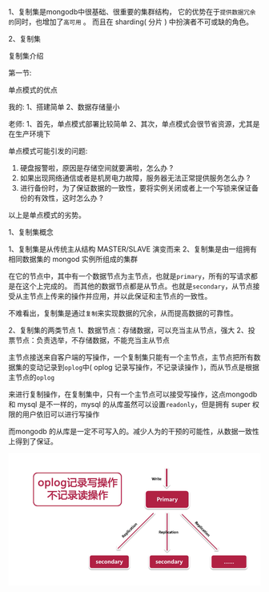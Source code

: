  1、复制集是mongodb中很基础、很重要的集群结构， 它的优势在于`提供数据冗余的`同时，也增加了`高可用` 。
 而且在 sharding( 分片 ) 中扮演者不可或缺的角色。

 2、复制集

 复制集介绍


 第一节:

 单点模式的优点
 
我的:
1、搭建简单
2、数据存储量小

老师:
1、首先，单点模式部署比较简单
2、其次，单点模式会很节省资源，尤其是在生产环境下

单点模式可能引发的问题:

1. 硬盘报警啦，原因是存储空间就要满啦，怎么办 ?
2. 如果出现网络通信或者是机房电力故障，服务器无法正常提供服务怎么办 ? 
3. 进行备份时，为了保证数据的一致性，要将实例关闭或者上一个写锁来保证备份的有效性，这时怎么办 ? 

以上是单点模式的劣势。

1、复制集概念

 1、复制集是从传统主从结构 MASTER/SLAVE  演变而来
 2、复制集是由一组拥有相同数据集的 mongod 实例所组成的集群

 在它的节点中，其中有一个数据节点为主节点，也就是`primary`，所有的写请求都是在这个上完成的。
 而其他的数据节点都是从节点。也就是`secondary`，从节点接受从主节点上传来的操作并应用，并以此保证和主节点的一致性。

 不难看出，复制集是通过`复制`来实现数据的冗余，从而提高数据的可靠性。

2、复制集的两类节点
  1、数据节点：存储数据，可以充当主从节点，强大
  2、投票节点：负责选举，不存储数据，不能充当主从节点 

 主节点接送来自客户端的写操作，一个复制集只能有一个主节点，主节点把所有数据集的变动记录到`oplog`中( oplog 记录写操作，不记录读操作 )，而从节点是根据主节点的`oplog`

 来进行复制操作，在复制集中，只有一个主节点可以接受写操作，这点mongodb 和 mysql 是不一样的，mysql 的从库虽然可以设置`readonly`，但是拥有 super 权限的用户依旧可以进行写操作

 而mongodb 的从库是一定不可写入的。减少人为的干预的可能性，从数据一致性上得到了保证。

![primary-secondary-001](./primary-secondary-001.png)


